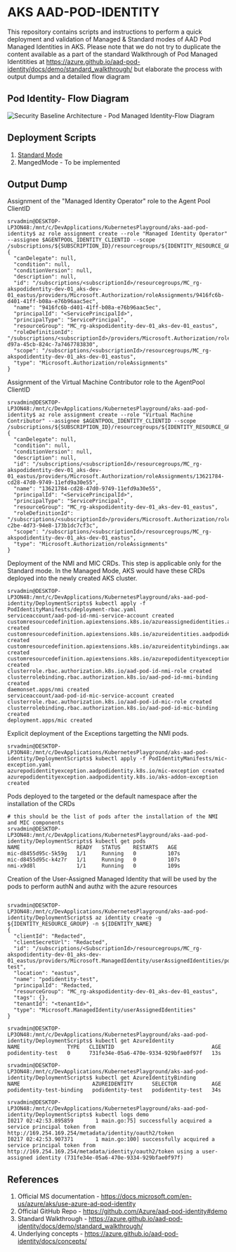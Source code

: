 # AKS AAD-POD-IDENTITY
This repository contains scripts and instructions to perform a quick deployment and validation of Managed &amp; Standard modes of AAD Pod Managed Identities in AKS. Please note that we do not try to duplicate the content available as a part of the standard Walkthrough of Pod Managed Identitities at https://azure.github.io/aad-pod-identity/docs/demo/standard_walkthrough/ but elaborate the process with output dumps and a detailed flow diagram

## Pod Identity- Flow Diagram

![Security Baseline Architecture - Pod Managed Identity-Flow Diagram](https://user-images.githubusercontent.com/13979783/155840253-13cc3e0b-872d-4868-9081-09b555520cd2.png)

## Deployment Scripts
1. [Standard Mode](DeploymentScripts/StandardMode/DeployAADPodIdentity.sh)
2. MangedMode - To be implemented

## Output Dump

Assignment of the "Managed Identity Operator" role to the Agent Pool ClientID
```
srvadmin@DESKTOP-LP3ON48:/mnt/c/DevApplications/KubernetesPlayground/aks-aad-pod-identity$ az role assignment create --role "Managed Identity Operator" --assignee $AGENTPOOL_IDENTITY_CLIENTID --scope /subscriptions/${SUBSCRIPTION_ID}/resourcegroups/${IDENTITY_RESOURCE_GROUP}
{
  "canDelegate": null,
  "condition": null,
  "conditionVersion": null,
  "description": null,
  "id": "/subscriptions/<subscriptionId>/resourcegroups/MC_rg-akspodidentity-dev-01_aks-dev-01_eastus/providers/Microsoft.Authorization/roleAssignments/9416fc6b-d401-41ff-b08a-e76b96aac5ec",
  "name": "9416fc6b-d401-41ff-b08a-e76b96aac5ec",
  "principalId": "<ServicePrincipalId>",
  "principalType": "ServicePrincipal",
  "resourceGroup": "MC_rg-akspodidentity-dev-01_aks-dev-01_eastus",
  "roleDefinitionId": "/subscriptions/<subscriptionId>/providers/Microsoft.Authorization/roleDefinitions/f1a07417-d97a-45cb-824c-7a7467783830",
  "scope": "/subscriptions/<subscriptionId>/resourcegroups/MC_rg-akspodidentity-dev-01_aks-dev-01_eastus",
  "type": "Microsoft.Authorization/roleAssignments"
}
```
Assignment of the Virtual Machine Contributor role to the AgentPool ClientID
```
srvadmin@DESKTOP-LP3ON48:/mnt/c/DevApplications/KubernetesPlayground/aks-aad-pod-identity$ az role assignment create --role "Virtual Machine Contributor" --assignee $AGENTPOOL_IDENTITY_CLIENTID --scope /subscriptions/${SUBSCRIPTION_ID}/resourcegroups/${IDENTITY_RESOURCE_GROUP}
{
  "canDelegate": null,
  "condition": null,
  "conditionVersion": null,
  "description": null,
  "id": "/subscriptions/<subscriptionId>/resourcegroups/MC_rg-akspodidentity-dev-01_aks-dev-01_eastus/providers/Microsoft.Authorization/roleAssignments/13621784-cd28-47d0-9749-11efd9a30e55",
  "name": "13621784-cd28-47d0-9749-11efd9a30e55",
  "principalId": "<ServicePrincipalId>",
  "principalType": "ServicePrincipal",
  "resourceGroup": "MC_rg-akspodidentity-dev-01_aks-dev-01_eastus",
  "roleDefinitionId": "/subscriptions/<subscriptionId>/providers/Microsoft.Authorization/roleDefinitions/9980e02c-c2be-4d73-94e8-173b1dc7cf3c",
  "scope": "/subscriptions/<subscriptionId>/resourcegroups/MC_rg-akspodidentity-dev-01_aks-dev-01_eastus",
  "type": "Microsoft.Authorization/roleAssignments"
}
```
Deployment of the NMI and MIC CRDs. This step is applicable only for the Standard mode. In the Managed Mode, AKS would have these CRDs deployed into the newly created AKS cluster. 

```
srvadmin@DESKTOP-LP3ON48:/mnt/c/DevApplications/KubernetesPlayground/aks-aad-pod-identity/DeploymentScripts$ kubectl apply -f PodIdentityManifests/deployment-rbac.yaml
serviceaccount/aad-pod-id-nmi-service-account created
customresourcedefinition.apiextensions.k8s.io/azureassignedidentities.aadpodidentity.k8s.io created
customresourcedefinition.apiextensions.k8s.io/azureidentities.aadpodidentity.k8s.io created
customresourcedefinition.apiextensions.k8s.io/azureidentitybindings.aadpodidentity.k8s.io created
customresourcedefinition.apiextensions.k8s.io/azurepodidentityexceptions.aadpodidentity.k8s.io created
clusterrole.rbac.authorization.k8s.io/aad-pod-id-nmi-role created
clusterrolebinding.rbac.authorization.k8s.io/aad-pod-id-nmi-binding created
daemonset.apps/nmi created
serviceaccount/aad-pod-id-mic-service-account created
clusterrole.rbac.authorization.k8s.io/aad-pod-id-mic-role created
clusterrolebinding.rbac.authorization.k8s.io/aad-pod-id-mic-binding created
deployment.apps/mic created
```

Explicit deployment of the Exceptions targetting the NMI pods.  
```
srvadmin@DESKTOP-LP3ON48:/mnt/c/DevApplications/KubernetesPlayground/aks-aad-pod-identity/DeploymentScripts$ kubectl apply -f PodIdentityManifests/mic-exception.yaml
azurepodidentityexception.aadpodidentity.k8s.io/mic-exception created
azurepodidentityexception.aadpodidentity.k8s.io/aks-addon-exception created
```

Pods deployed to the targeted or the default namespace after the installation of the CRDs
```
# this should be the list of pods after the installation of the NMI and MIC components
srvadmin@DESKTOP-LP3ON48:/mnt/c/DevApplications/KubernetesPlayground/aks-aad-pod-identity/DeploymentScripts$ kubectl get pods
NAME                  READY   STATUS    RESTARTS   AGE
mic-d8455d95c-5k59g   1/1     Running   0          107s
mic-d8455d95c-k4z7r   1/1     Running   0          107s
nmi-x9d8l             1/1     Running   0          109s
```
Creation of the User-Assigned Managed Identity that will be used by the pods to perform authN and authz with the azure resources
```

srvadmin@DESKTOP-LP3ON48:/mnt/c/DevApplications/KubernetesPlayground/aks-aad-pod-identity/DeploymentScripts$ az identity create -g ${IDENTITY_RESOURCE_GROUP} -n ${IDENTITY_NAME}
{
  "clientId": "Redacted",
  "clientSecretUrl": "Redacted",
  "id": "/subscriptions/<SubscriptionId>/resourcegroups/MC_rg-akspodidentity-dev-01_aks-dev-01_eastus/providers/Microsoft.ManagedIdentity/userAssignedIdentities/podidentity-test",
  "location": "eastus",
  "name": "podidentity-test",
  "principalId": "Redacted,
  "resourceGroup": "MC_rg-akspodidentity-dev-01_aks-dev-01_eastus",
  "tags": {},
  "tenantId": "<tenantId>",
  "type": "Microsoft.ManagedIdentity/userAssignedIdentities"
}

srvadmin@DESKTOP-LP3ON48:/mnt/c/DevApplications/KubernetesPlayground/aks-aad-pod-identity/DeploymentScripts$ kubectl get AzureIdentity
NAME               TYPE   CLIENTID                               AGE
podidentity-test   0      731fe34e-05a6-470e-9334-929bfae0f97f   13s

srvadmin@DESKTOP-LP3ON48:/mnt/c/DevApplications/KubernetesPlayground/aks-aad-pod-identity/DeploymentScripts$ kubectl get AzureIdentityBinding
NAME                       AZUREIDENTITY      SELECTOR           AGE
podidentity-test-binding   podidentity-test   podidentity-test   34s

srvadmin@DESKTOP-LP3ON48:/mnt/c/DevApplications/KubernetesPlayground/aks-aad-pod-identity/DeploymentScripts$ kubectl logs demo
I0217 02:42:53.895859       1 main.go:75] successfully acquired a service principal token from http://169.254.169.254/metadata/identity/oauth2/token
I0217 02:42:53.907371       1 main.go:100] successfully acquired a service principal token from http://169.254.169.254/metadata/identity/oauth2/token using a user-assigned identity (731fe34e-05a6-470e-9334-929bfae0f97f)
```

## References
1. Official MS documentation - https://docs.microsoft.com/en-us/azure/aks/use-azure-ad-pod-identity
2. Official GitHub Repo - https://github.com/Azure/aad-pod-identity#demo
3. Standard Walkthrough - https://azure.github.io/aad-pod-identity/docs/demo/standard_walkthrough/
4. Underlying concepts -  https://azure.github.io/aad-pod-identity/docs/concepts/


